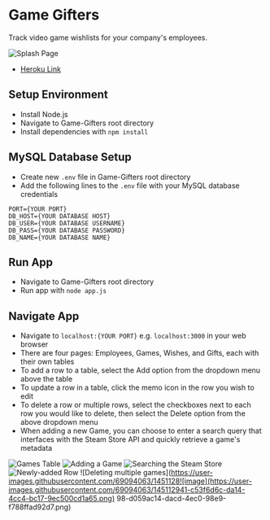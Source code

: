 # Game Gifters
Track video game wishlists for your company's employees.

![Splash Page](https://user-images.githubusercontent.com/69094063/145110584-0e21be1a-a743-4040-934b-3f83e86dfff1.PNG)
- [Heroku Link](http://gamegifters.herokuapp.com/)

## Setup Environment
- Install Node.js
- Navigate to Game-Gifters root directory
- Install dependencies with `npm install`

## MySQL Database Setup
- Create new `.env` file in Game-Gifters root directory
- Add the following lines to the `.env` file with your MySQL database credentials
```
PORT={YOUR PORT}
DB_HOST={YOUR DATABASE HOST}
DB_USER={YOUR DATABASE USERNAME}
DB_PASS={YOUR DATABASE PASSWORD}
DB_NAME={YOUR DATABASE NAME}
```

## Run App
- Navigate to Game-Gifters root directory
- Run app with `node app.js`

## Navigate App
- Navigate to `localhost:{YOUR PORT}` e.g. `localhost:3000` in your web browser
- There are four pages: Employees, Games, Wishes, and Gifts, each with their own tables
- To add a row to a table, select the Add option from the dropdown menu above the table
- To update a row in a table, click the memo icon in the row you wish to edit
- To delete a row or multiple rows, select the checkboxes next to each row you would like to delete, then select the Delete option from the above dropdown menu
- When adding a new Game, you can choose to enter a search query that interfaces with the Steam Store API and quickly retrieve a game's metadata

![Games Table](https://user-images.githubusercontent.com/69094063/145112549-1ce1aeb7-9606-4821-be27-d1cf199e6241.png)
![Adding a Game](https://user-images.githubusercontent.com/69094063/145112662-691efa32-c0eb-4ae8-8aec-1886cf1957e4.png)
![Searching the Steam Store](https://user-images.githubusercontent.com/69094063/145112739-348f1dc6-8504-49d7-9f10-2298664b430f.png)
![Newly-added Row](https://user-images.githubusercontent.com/69094063/145112836-2839802e-501e-4552-bdd2-6d1fbb5d9910.png)
![Deleting multiple games](https://user-images.githubusercontent.com/69094063/1451128![image](https://user-images.githubusercontent.com/69094063/145112941-c53f6d6c-da14-4cc4-bc17-9ec500cd1a65.png)
98-d059ac14-dacd-4ec0-98e9-f788ffad92d7.png)
